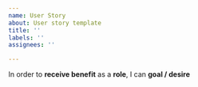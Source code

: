 ```yaml
---
name: User Story
about: User story template
title: ''
labels: ''
assignees: ''

---
```


In order to **receive benefit** as a **role**, I can **goal / desire**
